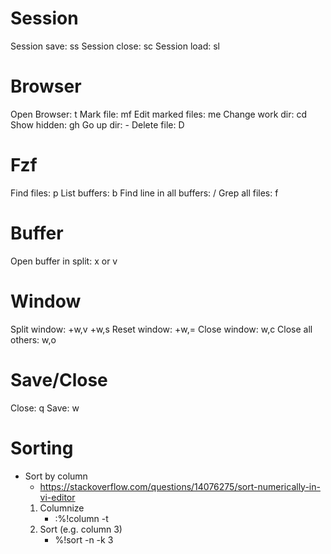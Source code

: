 # Session
Session save: <leader>ss
Session close: <leader>sc
Session load: <leader>sl

# Browser
Open Browser: <Ctrl>t
Mark file: mf
Edit marked files: me
Change work dir: cd
Show hidden: gh
Go up dir: -
Delete file: D

# Fzf
Find files: <Ctrl>p
List buffers: <Ctrl>b
Find line in all buffers: <Ctrl>/
Grep all files: <Ctrl>f

# Buffer
Open buffer in split: <Ctrl>x or <Ctrl>v

# Window
Split window: <Ctrl>+w,v  <Ctrl>+w,s
Reset window: <Ctrl>+w,=
Close window: <Ctrl>w,c
Close all others: <Ctrl>w,o

# Save/Close
Close: <leader>q
Save: <leader>w

# Sorting
* Sort by column
    - https://stackoverflow.com/questions/14076275/sort-numerically-in-vi-editor
    1. Columnize
	    - :%!column -t
    2. Sort (e.g. column 3)
	    - %!sort -n -k 3
